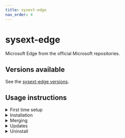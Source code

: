 ```yaml
---
title: sysext-edge
nav_order: 4
---
```


# sysext-edge

Microsoft Edge from the official Microsoft repositories.

## Versions available

See the [sysext-edge versions](https://github.com/bketelsen/snow/releases/tag/sysext-edge).

## Usage instructions

<details markdown="block">
<summary>First time setup</summary>
Run those commands if you have not yet installed any sysext on your system:

```
run0 install -d -m 0755 -o 0 -g 0 /var/lib/extensions /var/lib/extensions.d
run0 systemctl enable --now systemd-sysext.service
```

</details>

<details markdown="block">
<summary>Installation</summary>
Define a helper function:

```
install_sysext() {
  SYSEXT="${1}"
  URL="https://extensions.snowlinux.org/extensions"
  run0 install -d -m 0755 -o 0 -g 0 /etc/sysupdate.${SYSEXT}.d
  curl --silent --fail --location "${URL}/${SYSEXT}.transfer" \
    | run0 tee "/etc/sysupdate.${SYSEXT}.d/${SYSEXT}.transfer"
  run0 /usr/lib/systemd/systemd-sysupdate update --component "${SYSEXT}"
}
```

Install the sysext:

```
install_sysext sysext-edge
```

</details>

<details markdown="block">
<summary>Merging</summary>
Note that this will merge all installed sysexts unconditionally:

```
run0 systemctl restart systemd-sysext.service
systemd-sysext status
```

You can also reboot the system.

</details>

<details markdown="block">
<summary>Updates</summary>
Update this sysext using:

```
run0 /usr/lib/systemd/systemd-sysupdate update --component sysext-edge
```

If you want to use the new version immediately, make sure to refresh the merged
sysexts:

```
run0 systemctl restart systemd-sysext.service
systemd-sysext status
```

To update all sysexts on a system:

```
for c in $(/usr/lib/systemd/systemd-sysupdate components --json=short | jq --raw-output '.components[]'); do
    run0 /usr/lib/systemd/systemd-sysupdate update --component "${c}"
done
```

</details>

<details markdown="block">
<summary>Uninstall</summary>
Define a helper function:

```
uninstall_sysext() {
  SYSEXT="${1}"
  run0 rm -i "/var/lib/extensions/${SYSEXT}.raw"
  run0 rm -i "/var/lib/extensions.d/${SYSEXT}-"*".raw"
  run0 rm -i "/etc/sysupdate.${SYSEXT}.d/${SYSEXT}.transfer"
  run0 rmdir "/etc/sysupdate.${SYSEXT}.d/"
}
```

Uninstall the sysext:

```
uninstall_sysext sysext-edge
```

Reboot your system or refresh the merged sysexts:

```
run0 systemctl restart systemd-sysext.service
systemd-sysext status
```

</details>

